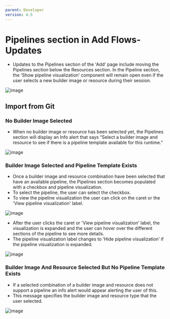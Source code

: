 ```yaml
---
parent: Developer
version: 4.5
---
```


# Pipelines section in Add Flows- Updates
* Updates to the Pipelines section of the 'Add' page include moving the Pipelines section below the Resources section. In the Pipeline section, the ‘Show pipeline visualization’ component will remain open even if the user selects a new builder image or resource during their session.

![image](img/pipelines-overview-1.png)

## Import from Git
### No Builder Image Selected
* When no builder image or resource has been selected yet, the Pipelines section will display an Info alert that says “Select a builder image and resource to see if there is a pipeline template available for this runtime.”

![image](img/info-alert-1.png)

### Builder Image Selected and Pipeline Template Exists
* Once a builder image and resource combination have been selected that have an available pipeline, the Pipelines section becomes populated with a checkbox and pipeline visualization.
* To select the pipeline, the user can select the checkbox.
* To view the pipeline visualization the user can click on the caret or the 'View pipeline visualization' label.

![image](img/import-from-git-1.png)

* After the user clicks the caret or 'View pipeline visualization' label, the visualization is expanded and the user can hover over the different sections of the pipeline to see more details.  
* The pipeline visualization label changes to ‘Hide pipeline visualization’ if the pipeline visualization is expanded.

![image](img/import-from-git-2.png)

### Builder Image And Resource Selected But No Pipeline Template Exists
* If a selected combination of a builder image and resource does not support a pipeline an info alert would appear alerting the user of this. 
* This message specifies the builder image and resource type that the user selected.

![image](img/info-alert-2.png)
